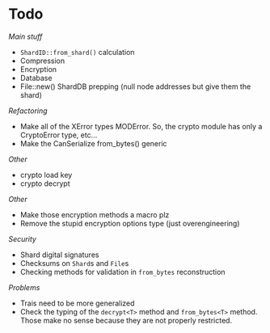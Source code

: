 # Todo

*Main stuff*
 - `ShardID::from_shard()` calculation
 - Compression
 - Encryption
 - Database
 - File::new() ShardDB prepping (null node addresses but give them the shard)

*Refactoring*
 - Make all of the XError types MODError. So, the crypto module has only a CryptoError type, etc...
 - Make the CanSerialize from_bytes() generic

*Other*
 - crypto load key
 - crypto decrypt

*Other*
 - Make those encryption methods a macro plz
 - Remove the stupid encryption options type (just overengineering)

*Security*
 - Shard digital signatures
 - Checksums on `Shard`s and `File`s
 - Checking methods for validation in `from_bytes` reconstruction

*Problems*
 - Trais need to be more generalized
 - Check the typing of the `decrypt<T>` method and `from_bytes<T>` method. Those make no sense because they are not properly restricted.

